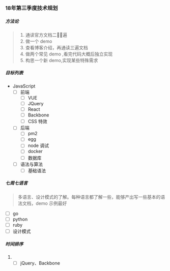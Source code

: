 ### 18年第三季度技术规划

##### 方法论
> 1. 通读官方文档二遍
> 2. 做一个 demo
> 3. 查看博客介绍，再通读三遍文档
> 4. 做两个常见 demo ,看完代码大概后独立实现
> 5. 构思一个新 demo,实现某些特殊需求

##### 目标列表
- JavaScript
   - [ ] 前端
      - [ ] VUE
      - [ ] JQuery
      - [ ] React
      - [ ] Backbone
      - [ ] CSS 特效
   - [ ] 后端
      - [ ] pm2
      - [ ] egg
      - [ ] node 调试
      - [ ] docker
      - [ ] 数据库
   - [ ] 语法与算法
      - [ ] 基础语法

##### 七周七语言
> 多语言、设计模式的了解。每种语言都了解一些，能够产出写一些基本的语法文档，demo 示例最好


- [ ] go 
- [ ] python
- [ ] ruby
- [ ] 设计模式

##### 时间排序
1. - [ ] jQuery、Backbone